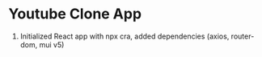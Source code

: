 # Youtube Clone App

1. Initialized React app with npx cra, added dependencies (axios, router-dom, mui v5)
